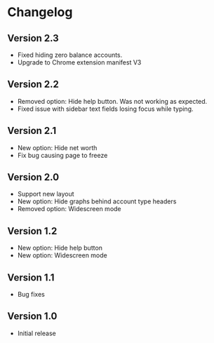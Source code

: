 Changelog
=========

Version 2.3
-----------

* Fixed hiding zero balance accounts.
* Upgrade to Chrome extension manifest V3

Version 2.2
-----------

* Removed option: Hide help button. Was not working as expected.
* Fixed issue with sidebar text fields losing focus while typing.

Version 2.1
-----------

* New option: Hide net worth
* Fix bug causing page to freeze

Version 2.0
-----------

* Support new layout
* New option: Hide graphs behind account type headers
* Removed option: Widescreen mode

Version 1.2
-----------

* New option: Hide help button
* New option: Widescreen mode

Version 1.1
-----------

 * Bug fixes

Version 1.0
-----------

 * Initial release
